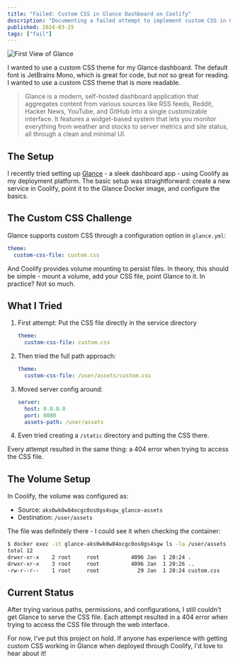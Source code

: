 ```yaml
---
title: "Failed: Custom CSS in Glance Dashboard on Coolify"
description: "Documenting a failed attempt to implement custom CSS in Glance dashboard when deployed through Coolify. I'm probably just stupid."
published: 2024-03-25
tags: ["fail"]
---
```


![First View of Glance](/images/glance-coolify-custom-css/glanceapp.png)

I wanted to use a custom CSS theme for my Glance dashboard. The default font is JetBrains Mono, which is great for code, but not so great for reading. I wanted to use a custom CSS theme that is more readable.

> Glance is a modern, self-hosted dashboard application that aggregates content from various sources like RSS feeds, Reddit, Hacker News, YouTube, and GitHub into a single customizable interface. It features a widget-based system that lets you monitor everything from weather and stocks to server metrics and site status, all through a clean and minimal UI.

## The Setup

I recently tried setting up [Glance](https://github.com/glance-app/glance) - a sleek dashboard app - using Coolify as my deployment platform. The basic setup was straightforward: create a new service in Coolify, point it to the Glance Docker image, and configure the basics.

## The Custom CSS Challenge

Glance supports custom CSS through a configuration option in `glance.yml`:

```yaml
theme:
  custom-css-file: custom.css
```

And Coolify provides volume mounting to persist files. In theory, this should be simple - mount a volume, add your CSS file, point Glance to it. In practice? Not so much.

## What I Tried

1. First attempt: Put the CSS file directly in the service directory
   ```yaml
   theme:
     custom-css-file: custom.css
   ```

2. Then tried the full path approach:
   ```yaml
   theme:
     custom-css-file: /user/assets/custom.css
   ```

3. Moved server config around:
   ```yaml
   server:
     host: 0.0.0.0
     port: 8080
     assets-path: /user/assets
   ```

4. Even tried creating a `/static` directory and putting the CSS there.

Every attempt resulted in the same thing: a 404 error when trying to access the CSS file.

## The Volume Setup

In Coolify, the volume was configured as:
- Source: `aks0wk0w84ocgc0os0gs4sgw_glance-assets`
- Destination: `/user/assets`

The file was definitely there - I could see it when checking the container:

```bash
$ docker exec -it glance-aks0wk0w84ocgc0os0gs4sgw ls -la /user/assets
total 12
drwxr-xr-x    2 root     root          4096 Jan  1 20:24 .
drwxr-xr-x    3 root     root          4096 Jan  1 20:26 ..
-rw-r--r--    1 root     root            29 Jan  1 20:24 custom.css
```

## Current Status

After trying various paths, permissions, and configurations, I still couldn't get Glance to serve the CSS file. Each attempt resulted in a 404 error when trying to access the CSS file through the web interface.

For now, I've put this project on hold. If anyone has experience with getting custom CSS working in Glance when deployed through Coolify, I'd love to hear about it! 